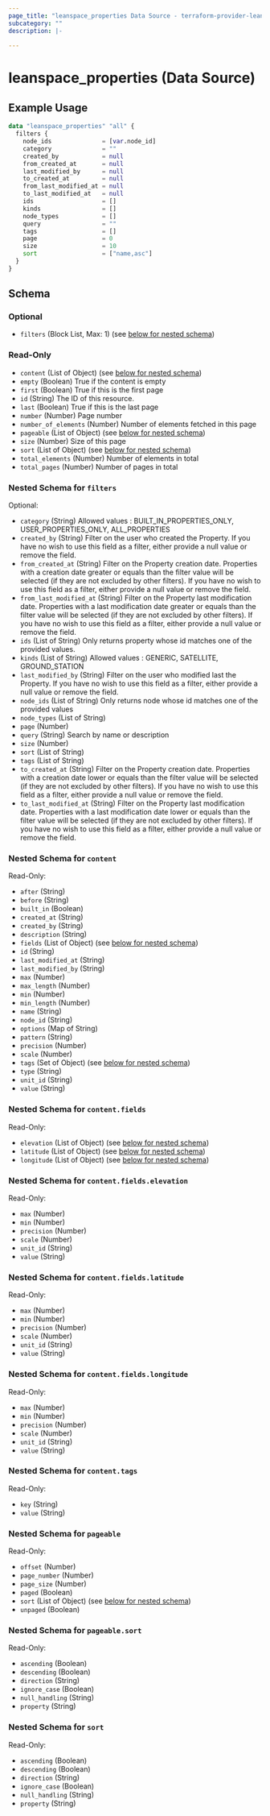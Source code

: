 ```yaml
---
page_title: "leanspace_properties Data Source - terraform-provider-leanspace"
subcategory: ""
description: |-
  
---
```


# leanspace_properties (Data Source)



## Example Usage

```terraform
data "leanspace_properties" "all" {
  filters {
    node_ids              = [var.node_id]
    category              = ""
    created_by            = null
    from_created_at       = null
    last_modified_by      = null
    to_created_at         = null
    from_last_modified_at = null
    to_last_modified_at   = null
    ids                   = []
    kinds                 = []
    node_types            = []
    query                 = ""
    tags                  = []
    page                  = 0
    size                  = 10
    sort                  = ["name,asc"]
  }
}
```

<!-- schema generated by tfplugindocs -->
## Schema

### Optional

- `filters` (Block List, Max: 1) (see [below for nested schema](#nestedblock--filters))

### Read-Only

- `content` (List of Object) (see [below for nested schema](#nestedatt--content))
- `empty` (Boolean) True if the content is empty
- `first` (Boolean) True if this is the first page
- `id` (String) The ID of this resource.
- `last` (Boolean) True if this is the last page
- `number` (Number) Page number
- `number_of_elements` (Number) Number of elements fetched in this page
- `pageable` (List of Object) (see [below for nested schema](#nestedatt--pageable))
- `size` (Number) Size of this page
- `sort` (List of Object) (see [below for nested schema](#nestedatt--sort))
- `total_elements` (Number) Number of elements in total
- `total_pages` (Number) Number of pages in total

<a id="nestedblock--filters"></a>
### Nested Schema for `filters`

Optional:

- `category` (String) Allowed values : BUILT_IN_PROPERTIES_ONLY, USER_PROPERTIES_ONLY, ALL_PROPERTIES
- `created_by` (String) Filter on the user who created the Property. If you have no wish to use this field as a filter, either provide a null value or remove the field.
- `from_created_at` (String) Filter on the Property creation date. Properties with a creation date greater or equals than the filter value will be selected (if they are not excluded by other filters). If you have no wish to use this field as a filter, either provide a null value or remove the field.
- `from_last_modified_at` (String) Filter on the Property last modification date. Properties with a last modification date greater or equals than the filter value will be selected (if they are not excluded by other filters). If you have no wish to use this field as a filter, either provide a null value or remove the field.
- `ids` (List of String) Only returns property whose id matches one of the provided values.
- `kinds` (List of String) Allowed values : GENERIC, SATELLITE, GROUND_STATION
- `last_modified_by` (String) Filter on the user who modified last the Property. If you have no wish to use this field as a filter, either provide a null value or remove the field.
- `node_ids` (List of String) Only returns node whose id matches one of the provided values
- `node_types` (List of String)
- `page` (Number)
- `query` (String) Search by name or description
- `size` (Number)
- `sort` (List of String)
- `tags` (List of String)
- `to_created_at` (String) Filter on the Property creation date. Properties with a creation date lower or equals than the filter value will be selected (if they are not excluded by other filters). If you have no wish to use this field as a filter, either provide a null value or remove the field.
- `to_last_modified_at` (String) Filter on the Property last modification date. Properties with a last modification date lower or equals than the filter value will be selected (if they are not excluded by other filters). If you have no wish to use this field as a filter, either provide a null value or remove the field.


<a id="nestedatt--content"></a>
### Nested Schema for `content`

Read-Only:

- `after` (String)
- `before` (String)
- `built_in` (Boolean)
- `created_at` (String)
- `created_by` (String)
- `description` (String)
- `fields` (List of Object) (see [below for nested schema](#nestedobjatt--content--fields))
- `id` (String)
- `last_modified_at` (String)
- `last_modified_by` (String)
- `max` (Number)
- `max_length` (Number)
- `min` (Number)
- `min_length` (Number)
- `name` (String)
- `node_id` (String)
- `options` (Map of String)
- `pattern` (String)
- `precision` (Number)
- `scale` (Number)
- `tags` (Set of Object) (see [below for nested schema](#nestedobjatt--content--tags))
- `type` (String)
- `unit_id` (String)
- `value` (String)

<a id="nestedobjatt--content--fields"></a>
### Nested Schema for `content.fields`

Read-Only:

- `elevation` (List of Object) (see [below for nested schema](#nestedobjatt--content--fields--elevation))
- `latitude` (List of Object) (see [below for nested schema](#nestedobjatt--content--fields--latitude))
- `longitude` (List of Object) (see [below for nested schema](#nestedobjatt--content--fields--longitude))

<a id="nestedobjatt--content--fields--elevation"></a>
### Nested Schema for `content.fields.elevation`

Read-Only:

- `max` (Number)
- `min` (Number)
- `precision` (Number)
- `scale` (Number)
- `unit_id` (String)
- `value` (String)


<a id="nestedobjatt--content--fields--latitude"></a>
### Nested Schema for `content.fields.latitude`

Read-Only:

- `max` (Number)
- `min` (Number)
- `precision` (Number)
- `scale` (Number)
- `unit_id` (String)
- `value` (String)


<a id="nestedobjatt--content--fields--longitude"></a>
### Nested Schema for `content.fields.longitude`

Read-Only:

- `max` (Number)
- `min` (Number)
- `precision` (Number)
- `scale` (Number)
- `unit_id` (String)
- `value` (String)



<a id="nestedobjatt--content--tags"></a>
### Nested Schema for `content.tags`

Read-Only:

- `key` (String)
- `value` (String)



<a id="nestedatt--pageable"></a>
### Nested Schema for `pageable`

Read-Only:

- `offset` (Number)
- `page_number` (Number)
- `page_size` (Number)
- `paged` (Boolean)
- `sort` (List of Object) (see [below for nested schema](#nestedobjatt--pageable--sort))
- `unpaged` (Boolean)

<a id="nestedobjatt--pageable--sort"></a>
### Nested Schema for `pageable.sort`

Read-Only:

- `ascending` (Boolean)
- `descending` (Boolean)
- `direction` (String)
- `ignore_case` (Boolean)
- `null_handling` (String)
- `property` (String)



<a id="nestedatt--sort"></a>
### Nested Schema for `sort`

Read-Only:

- `ascending` (Boolean)
- `descending` (Boolean)
- `direction` (String)
- `ignore_case` (Boolean)
- `null_handling` (String)
- `property` (String)
